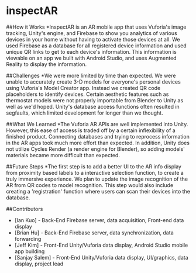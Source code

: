 # inspectAR
##How it Works
*InspectAR is an AR mobile app that uses Vuforia's image tracking, Unity's engine, and Firebase to show you analytics of various devices in your home without having to activate those devices at all. We used Firebase as a database for all registered device information and used unique QR links to get to each device's information. This information is viewable on an app we built with Android Studio, and uses Augmented Reality to display the information.

##Challenges
*We were more limited by time than expected. We were unable to accurately create 3-D models for everyone's personal devices using Vuforia's Model Creator app. Instead we created QR code placeholders to identify devices. Certain aesthetic features such as thermostat models were not properly importable from Blender to Unity as well as we'd hoped. Unity's database access functions often resulted in segfaults, which limited development for longer than we thought.

##What We Learned
*The Vuforia AR APIs are well implemented into Unity. However, this ease of access is traded off by a certain inflexibility of a finished product. Connecting databases and trying to reprocess information in the AR apps took much more effort than expected. In addition, Unity does not utilize Cycles Render (a render engine for Blender), so adding models' materials became more difficult than expected.

##Future Steps
*The first step is to add a better UI to the AR info display from proximity based labels to a interactive selection function, to create a truly immersive experience. We plan to update the image recognition of the AR from QR codes to model recognition. This step would also include creating a 'registration' function where users can scan their devices into the database.

##Contributors
* [Ian Kuo] - Back-End Firebase server, data acquisition, Front-end data display
* [Brian Hu] - Back-End Firebase server, data synchronization, data forwarding
* [Jeff Kim] - Front-End Unity/Vuforia data display, Android Studio mobile app building
* [Sanjay Salem] - Front-End Unity/Vuforia data display, UI/graphics, data display, project lead
